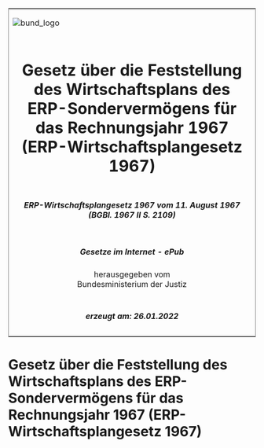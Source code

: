 <span id="DECKBLATT.html"></span>

<table border="0" frame="border" width="100%">

<tr valign="top">

<td align="left">

![bund\_logo](BfJ_2021_Web_de_de.gif)

</td>

<td align="right">

 

</td>

</tr>

<tr align="center" valign="middle">

<td colspan="2">

# Gesetz über die Feststellung des Wirtschaftsplans des ERP-Sondervermögens für das Rechnungsjahr 1967 (ERP-Wirtschaftsplangesetz 1967)

</td>

</tr>

<tr align="center" valign="middle">

<td colspan="2">

##### ERP-Wirtschaftsplangesetz 1967 vom 11. August 1967 (BGBl. 1967 II S. 2109)

</td>

</tr>

<tr align="center" valign="middle">

<td colspan="2">

  
  

##### Gesetze im Internet - ePub  
  
herausgegeben vom  
Bundesministerium der Justiz

</td>

</tr>

<tr align="center" valign="bottom">

<td colspan="2">

  
  

##### erzeugt am: 26.01.2022

</td>

</tr>

</table>

<span id="BJNR221090967.html"></span>

# Gesetz über die Feststellung des Wirtschaftsplans des ERP-Sondervermögens für das Rechnungsjahr 1967 (ERP-Wirtschaftsplangesetz 1967)
